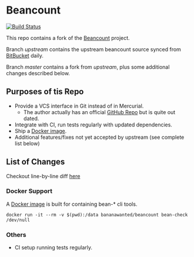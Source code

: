 # Beancount

[![Build Status](https://travis-ci.com/BananaWanted/beancount.svg?branch=master)](https://travis-ci.com/BananaWanted/beancount)

This repo contains a fork of the [Beancount][1] project.

Branch *upstream* contains the upstream beancount source synced from [BitBucket][1] daily.

Branch *master* contains a fork from *upstream*, plus some additional changes described below.

## Purposes of tis Repo
- Provide a VCS interface in Git instead of in Mercurial.
    - The author actually has an official [GitHub Repo][2] but is quite out dated.
- Integrate with CI, run tests regularly with updated dependencies.
- Ship a [Docker image][3].
- Additional features/fixes not yet accepted by upstream (see complete list below)

## List of Changes
Checkout line-by-line diff [here](https://github.com/BananaWanted/beancount/pull/1)

### Docker Support
A [Docker image][3] is built for containing bean-* cli tools.
```
docker run -it --rm -v $(pwd):/data bananawanted/beancount bean-check /dev/null
```

### Others
- CI setup running tests regularly.

[1]: https://bitbucket.org/blais/beancount/src/default/
[2]: https://github.com/beancount/beancount
[3]: https://hub.docker.com/r/bananawanted/beancount

